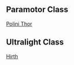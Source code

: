 ## Paramotor Class

[Polini Thor](https://www.polinithor.com/en/)

## Ultralight Class

[Hirth](http://www.recpower.com/)
